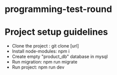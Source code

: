 # programming-test-round


# Project setup guidelines #
- Clone the project : git clone [url]
- Install node-modules: npm i
- Create empty "product_db" database in mysql 
- Run migration: npm run migrate
- Run project: npm run dev
